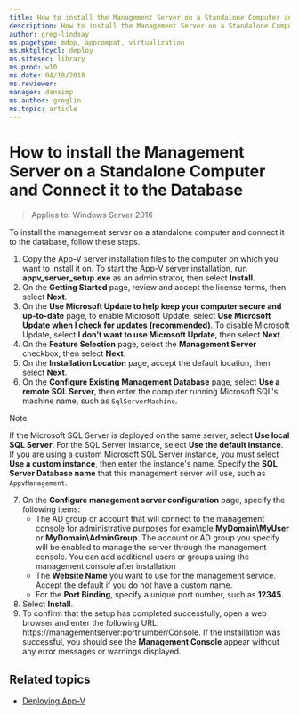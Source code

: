 ```yaml
---
title: How to install the Management Server on a Standalone Computer and Connect it to the Database (Windows 10)
description: How to install the Management Server on a Standalone Computer and Connect it to the Database
author: greg-lindsay
ms.pagetype: mdop, appcompat, virtualization
ms.mktglfcycl: deploy
ms.sitesec: library
ms.prod: w10
ms.date: 04/18/2018
ms.reviewer: 
manager: dansimp
ms.author: greglin
ms.topic: article
---
```

# How to install the Management Server on a Standalone Computer and Connect it to the Database

>Applies to: Windows Server 2016

To install the management server on a standalone computer and connect it to the database, follow these steps.

1. Copy the App-V server installation files to the computer on which you want to install it on. To start the App-V server installation, run **appv\_server\_setup.exe** as an administrator, then select **Install**.
2. On the **Getting Started** page, review and accept the license terms, then select **Next**.
3. On the **Use Microsoft Update to help keep your computer secure and up-to-date** page, to enable Microsoft Update, select **Use Microsoft Update when I check for updates (recommended)**. To disable Microsoft Update, select **I don’t want to use Microsoft Update**, then select **Next**.
4. On the **Feature Selection** page, select the **Management Server** checkbox, then select **Next**.
5. On the **Installation Location** page, accept the default location, then select **Next**.
6. On the **Configure Existing Management Database** page, select **Use a remote SQL Server**, then enter the computer running Microsoft SQL's machine name, such as ```SqlServerMachine```.

  > [!NOTE]
   >If the Microsoft SQL Server is deployed on the same server, select **Use local SQL Server**. For the SQL Server Instance, select **Use the default instance**. If you are using a custom Microsoft SQL Server instance, you must select **Use a custom instance**, then enter the instance's name. Specify the **SQL Server Database name** that this management server will use, such as ```AppvManagement```.
7. On the **Configure management server configuration** page, specify the following items:
   * The AD group or account that will connect to the management console for administrative purposes for example **MyDomain\\MyUser** or **MyDomain\\AdminGroup**. The account or AD group you specify will be enabled to manage the server through the management console. You can add additional users or groups using the management console after installation
   * The **Website Name** you want to use for the management service. Accept the default if you do not have a custom name.
   * For the **Port Binding**, specify a unique port number, such as **12345**.
8. Select **Install**.
9. To confirm that the setup has completed successfully, open a web browser and enter the following URL: https://managementserver:portnumber/Console. If the installation was successful, you should see the **Management Console** appear without any error messages or warnings displayed.





## Related topics

* [Deploying App-V](appv-deploying-appv.md)

